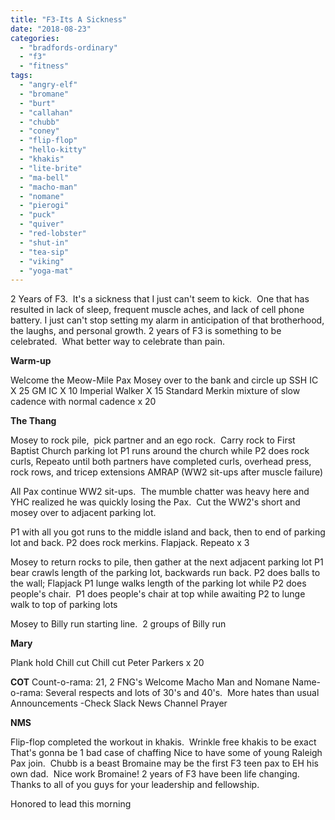 ```yaml
---
title: "F3-Its A Sickness"
date: "2018-08-23"
categories: 
  - "bradfords-ordinary"
  - "f3"
  - "fitness"
tags: 
  - "angry-elf"
  - "bromane"
  - "burt"
  - "callahan"
  - "chubb"
  - "coney"
  - "flip-flop"
  - "hello-kitty"
  - "khakis"
  - "lite-brite"
  - "ma-bell"
  - "macho-man"
  - "nomane"
  - "pierogi"
  - "puck"
  - "quiver"
  - "red-lobster"
  - "shut-in"
  - "tea-sip"
  - "viking"
  - "yoga-mat"
---
```


2 Years of F3.  It's a sickness that I just can't seem to kick.  One that has resulted in lack of sleep, frequent muscle aches, and lack of cell phone battery. I just can't stop setting my alarm in anticipation of that brotherhood, the laughs, and personal growth. 2 years of F3 is something to be celebrated.  What better way to celebrate than pain.

**Warm-up**

Welcome the Meow-Mile Pax Mosey over to the bank and circle up SSH IC X 25 GM IC X 10 Imperial Walker X 15 Standard Merkin mixture of slow cadence with normal cadence x 20

**The Thang**

Mosey to rock pile,  pick partner and an ego rock.  Carry rock to First Baptist Church parking lot P1 runs around the church while P2 does rock curls, Repeato until both partners have completed curls, overhead press, rock rows, and tricep extensions AMRAP (WW2 sit-ups after muscle failure)

All Pax continue WW2 sit-ups.  The mumble chatter was heavy here and YHC realized he was quickly losing the Pax.  Cut the WW2's short and mosey over to adjacent parking lot.

P1 with all you got runs to the middle island and back, then to end of parking lot and back. P2 does rock merkins. Flapjack. Repeato x 3

Mosey to return rocks to pile, then gather at the next adjacent parking lot P1 bear crawls length of the parking lot, backwards run back. P2 does balls to the wall; Flapjack P1 lunge walks length of the parking lot while P2 does people's chair.  P1 does people's chair at top while awaiting P2 to lunge walk to top of parking lots

Mosey to Billy run starting line.  2 groups of Billy run

**Mary**

Plank hold Chill cut Chill cut Peter Parkers x 20

**COT** Count-o-rama: 21, 2 FNG's Welcome Macho Man and Nomane Name-o-rama: Several respects and lots of 30's and 40's.  More hates than usual Announcements -Check Slack News Channel Prayer

**NMS**

Flip-flop completed the workout in khakis.  Wrinkle free khakis to be exact That's gonna be 1 bad case of chaffing Nice to have some of young Raleigh Pax join.  Chubb is a beast Bromaine may be the first F3 teen pax to EH his own dad.  Nice work Bromaine! 2 years of F3 have been life changing.  Thanks to all of you guys for your leadership and fellowship.

Honored to lead this morning
